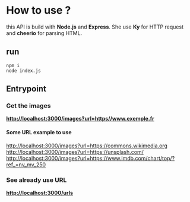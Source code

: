 # How to use ?

this API is build with **Node.js** and **Express**. She use **Ky** for HTTP request and **cheerio** for parsing HTML.

## run

```cli
npm i
node index.js
```

## Entrypoint

### Get the images

**<http://localhost:3000/images?url=https//www.exemple.fr>**

#### Some URL example to use

<http://localhost:3000/images?url=https://commons.wikimedia.org>
<http://localhost:3000/images?url=https://unsplash.com/>
<http://localhost:3000/images?url=https://www.imdb.com/chart/top/?ref_=nv_mv_250>

### See already use URL

**<http://localhost:3000/urls>**
